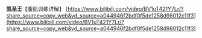 **凯圣王**【腹肌训练详解】 [https://www.bilibili.com/video/BV1uT421Y7Lr/?share_source=copy_web&vd_source=a044946f2bdf0f5de1258d98012c11f3](https://www.bilibili.com/video/BV1uT421Y7Lr/?share_source=copy_web&vd_source=a044946f2bdf0f5de1258d98012c11f3)

